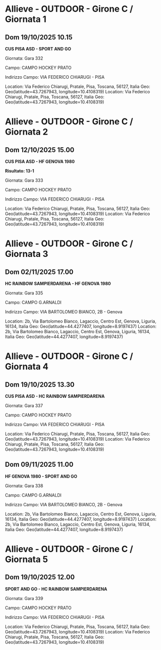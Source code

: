 

# Allieve - OUTDOOR  - Girone C / Giornata 1

## Dom 19/10/2025 10.15

<strong>CUS PISA ASD - SPORT AND GO</strong>

Giornata: Gara 332

Campo: CAMPO HOCKEY PRATO 

Indirizzo Campo:  VIA FEDERICO CHIARUGI - PISA

Location: Via Federico Chiarugi, Pratale, Pisa, Toscana, 56127, Italia
Geo: Geo(latitude=43.7267943, longitude=10.4108319)
Location: Via Federico Chiarugi, Pratale, Pisa, Toscana, 56127, Italia
Geo: Geo(latitude=43.7267943, longitude=10.4108319)



# Allieve - OUTDOOR  - Girone C / Giornata 2

## Dom 12/10/2025 15.00

<strong>CUS PISA ASD - HF GENOVA 1980</strong>

**Risultato: 13-1**

Giornata: Gara 333

Campo: CAMPO HOCKEY PRATO 

Indirizzo Campo:  VIA FEDERICO CHIARUGI - PISA

Location: Via Federico Chiarugi, Pratale, Pisa, Toscana, 56127, Italia
Geo: Geo(latitude=43.7267943, longitude=10.4108319)
Location: Via Federico Chiarugi, Pratale, Pisa, Toscana, 56127, Italia
Geo: Geo(latitude=43.7267943, longitude=10.4108319)



# Allieve - OUTDOOR  - Girone C / Giornata 3

## Dom 02/11/2025 17.00

<strong>HC RAINBOW SAMPIERDARENA - HF GENOVA 1980</strong>

Giornata: Gara 335

Campo: CAMPO G.ARNALDI 

Indirizzo Campo:  VIA BARTOLOMEO BIANCO, 2B - Genova

Location: 2b, Via Bartolomeo Bianco, Lagaccio, Centro Est, Genova, Liguria, 16134, Italia
Geo: Geo(latitude=44.4277407, longitude=8.9197437)
Location: 2b, Via Bartolomeo Bianco, Lagaccio, Centro Est, Genova, Liguria, 16134, Italia
Geo: Geo(latitude=44.4277407, longitude=8.9197437)



# Allieve - OUTDOOR  - Girone C / Giornata 4

## Dom 19/10/2025 13.30

<strong>CUS PISA ASD - HC RAINBOW SAMPIERDARENA</strong>

Giornata: Gara 337

Campo: CAMPO HOCKEY PRATO 

Indirizzo Campo:  VIA FEDERICO CHIARUGI - PISA

Location: Via Federico Chiarugi, Pratale, Pisa, Toscana, 56127, Italia
Geo: Geo(latitude=43.7267943, longitude=10.4108319)
Location: Via Federico Chiarugi, Pratale, Pisa, Toscana, 56127, Italia
Geo: Geo(latitude=43.7267943, longitude=10.4108319)


## Dom 09/11/2025 11.00

<strong>HF GENOVA 1980 - SPORT AND GO</strong>

Giornata: Gara 338

Campo: CAMPO G.ARNALDI 

Indirizzo Campo:  VIA BARTOLOMEO BIANCO, 2B - Genova

Location: 2b, Via Bartolomeo Bianco, Lagaccio, Centro Est, Genova, Liguria, 16134, Italia
Geo: Geo(latitude=44.4277407, longitude=8.9197437)
Location: 2b, Via Bartolomeo Bianco, Lagaccio, Centro Est, Genova, Liguria, 16134, Italia
Geo: Geo(latitude=44.4277407, longitude=8.9197437)



# Allieve - OUTDOOR  - Girone C / Giornata 5

## Dom 19/10/2025 12.00

<strong>SPORT AND GO - HC RAINBOW SAMPIERDARENA</strong>

Giornata: Gara 339

Campo: CAMPO HOCKEY PRATO 

Indirizzo Campo:  VIA FEDERICO CHIARUGI - PISA

Location: Via Federico Chiarugi, Pratale, Pisa, Toscana, 56127, Italia
Geo: Geo(latitude=43.7267943, longitude=10.4108319)
Location: Via Federico Chiarugi, Pratale, Pisa, Toscana, 56127, Italia
Geo: Geo(latitude=43.7267943, longitude=10.4108319)

